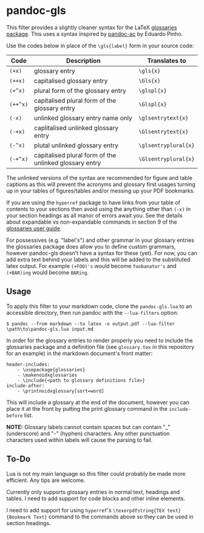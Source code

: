 # pandoc-gls

This filter provides a slightly cleaner syntax for the LaTeX 
[glossaries package](https://www.ctan.org/pkg/glossaries). This uses a syntax inspired by
[pandoc-ac](https://github.com/Enet4/pandoc-ac) by Eduardo Pinho.

Use the codes below in place of the `\gls{label}` form in your source code:

| Code   | Description                                             | Translates to        |
|--------|---------------------------------------------------------|----------------------|
|`(+x)`  | glossary entry                                          | `\gls{x}`            |
|`(++x)` | capitalised glossary entry                              | `\Gls{x}`            |
|`(+^x)` | plural form of the glossary entry                       | `\glspl{x}`          |
|`(++^x)`| capitalised plural form of the glossary entry           | `\Glspl{x}`          |
|`(-x)`  | unlinked glossary entry name only                       | `\glsentrytext{x}`   |
|`(-+x)` | caplitalised unlinked glossary entry                    | `\Glsentrytext{x}`   |
|`(-^x)` | plutal unlinked glossary entry                          | `\glsentryplural{x}` |
|`(-+^x)`| capitalised plural form of the unlinked glossary entry  | `\Glsentryplural{x}` |

The unlinked versions of the syntax are recommended for figure and table captions as this
will prevent the acronyms and glossary first usages turning up in your tables of
figures/tables and/or messing up your PDF bookmarks.

If you are using the `hyperref` package to have links from your table of contents to your
sections then avoid using the anything other than `(-x)` in your section headings as all
manor of errors await you. See the details about expandable vs non-expandable commands in
section 9 of the [glossaries user
guide](http://mirror.ox.ac.uk/sites/ctan.org/macros/latex/contrib/glossaries/glossaries-user.pdf).

For possessives (e.g. "label's") and other grammar in your glossary entries the glossaries
package does allow you to define custom grammars, however pandoc-gls doesn't have a syntax
for these (yet). For now, you can add extra text behind your labels and this will be added
to the substituted latex output. For example `(+FOO)'s` would become `foobanator's` and
`(+BAR)ing` would become `BARing`.

## Usage

To apply this filter to your markdown code, clone the `pandoc-gls.lua` to an accessible
directory, then run pandoc with the `--lua-filters` option:

``` 
$ pandoc --from markdown --to latex -o output.pdf --lua-filter \path\to\pandoc-gls.lua input.md
```

In order for the glossary entries to render properly you need to include the glossaries
package and a definition file (see `glossary.tex` in this repository for an example) in
the markdown document's front matter:

``` 
header-includes:
    - \usepackage{glossaries}
    - \makenoidxglossaries
    - \include{<path to glossary definitions file>}
include-after:
    - \printnoidxglossary[sort=word]
```

This will include a glossary at the end of the document, however you can place it at the
front by putting the print glossary command in the `include-before` list.

__NOTE:__ Glossary labels cannot contain spaces but can contain "\_" (underscore) and "-"
(hyphen) characters. Any other punctuation characters used within labels will cause the
parsing to fail.

## To-Do

Lua is not my main language so this filter could probably be made more efficient. Any tips
are welcome.

Currently only supports glossary entries in normal text, headings and tables. I need to
add support for code blocks and other inline elements.

I need to add support for using `hyperref`'s `\texorpdfstring{TEX text}{Bookmark Text}`
command to the commands above so they can be used in section headings.

